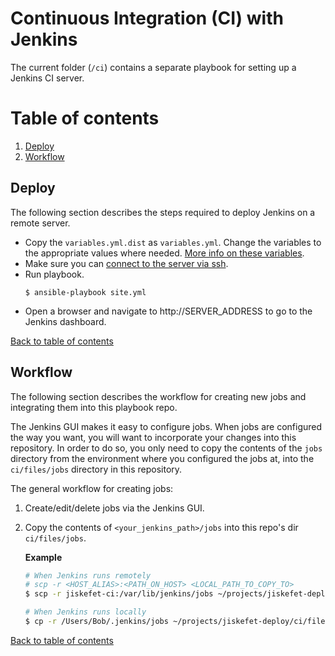 # Continuous Integration (CI) with Jenkins
The current folder (`/ci`) contains a separate playbook for setting up a Jenkins CI server.


# Table of contents

1. [Deploy](#Deploy)
2. [Workflow](#Workflow)

## Deploy
The following section describes the steps required to deploy Jenkins on a remote server.

- Copy the `variables.yml.dist` as `variables.yml`. Change the variables to the appropriate values where needed. [More info on these variables](roles/geerlingguy.jenkins/README.md).
- Make sure you can [connect to the server via ssh](../Instructions.md#3-setting-up-ssh).
- Run playbook.
  ```
  $ ansible-playbook site.yml
  ```
- Open a browser and navigate to http://SERVER_ADDRESS to go to the Jenkins dashboard.

[Back to table of contents](#Table-of-contents)


## Workflow
The following section describes the workflow for creating new jobs and integrating them into this playbook repo.

The Jenkins GUI makes it easy to configure jobs. When jobs are configured the way you want, you will want to incorporate your changes into this repository. In order to do so, you only need to copy the contents of the `jobs` directory from the environment where you configured the jobs at, into the `ci/files/jobs` directory in this repository.

The general workflow for creating jobs:

1. Create/edit/delete jobs via the Jenkins GUI.
2. Copy the contents of `<your_jenkins_path>/jobs` into this repo's dir `ci/files/jobs`.
    
    **Example**  
    ```bash
    # When Jenkins runs remotely
    # scp -r <HOST_ALIAS>:<PATH_ON_HOST> <LOCAL_PATH_TO_COPY_TO>
    $ scp -r jiskefet-ci:/var/lib/jenkins/jobs ~/projects/jiskefet-deploy/ci/files/jobs

    # When Jenkins runs locally
    $ cp -r /Users/Bob/.jenkins/jobs ~/projects/jiskefet-deploy/ci/files/jobs
    ```

[Back to table of contents](#Table-of-contents)
